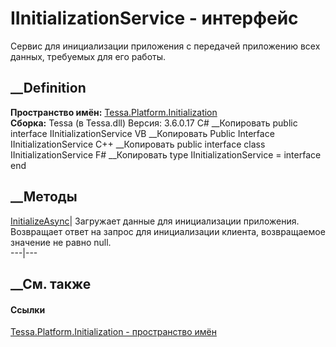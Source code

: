 # IInitializationService - интерфейс
Сервис для инициализации приложения с передачей приложению всех данных,
требуемых для его работы.
## __Definition
 **Пространство имён:**
[Tessa.Platform.Initialization](N_Tessa_Platform_Initialization.htm)  
 **Сборка:** Tessa (в Tessa.dll) Версия: 3.6.0.17
C# __Копировать
     public interface IInitializationService
VB __Копировать
     Public Interface IInitializationService
C++ __Копировать
     public interface class IInitializationService
F# __Копировать
     type IInitializationService = interface end
##  __Методы
[InitializeAsync](M_Tessa_Platform_Initialization_IInitializationService_InitializeAsync.htm)|
Загружает данные для инициализации приложения. Возвращает ответ на запрос для
инициализации клиента, возвращаемое значение не равно null.  
---|---  
## __См. также
#### Ссылки
[Tessa.Platform.Initialization - пространство
имён](N_Tessa_Platform_Initialization.htm)
